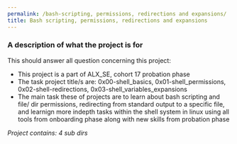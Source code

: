 ```yaml
---
permalink: /bash-scripting, permissions, redirections and expansions/
title: Bash scripting, permissions, redirections and expansions
---
```


### A description of what the project is for

This should answer all question concerning this project:

* This project is a part of ALX_SE, cohort 17 probation phase
* The task project title/s are: 0x00-shell_basics, 0x01-shell_permissions, 0x02-shell-redirections, 0x03-shell_variables_expansions
* The main task these of projects are to learn about bash scripting and file/ dir permissions, redirecting from standard output to a specific file, and learnign more indepth tasks within the shell system in linux using all tools from onboarding phase along with new skills from probation phase

*Project contains: 4 sub dirs*
